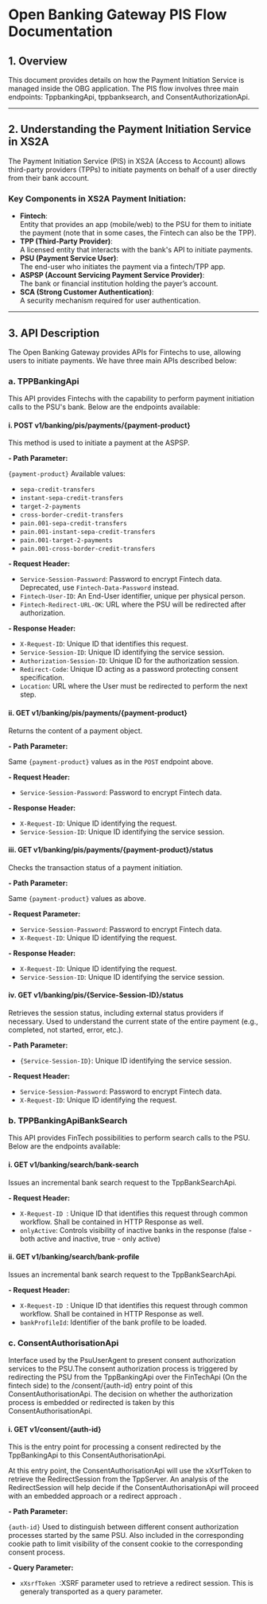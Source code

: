 # Open Banking Gateway PIS Flow Documentation

## 1. Overview

This document provides details on how the Payment Initiation Service is managed inside the OBG application. The PIS flow involves three main endpoints: TppbankingApi, tppbanksearch, and ConsentAuthorizationApi.

---

## 2. Understanding the Payment Initiation Service in XS2A

The Payment Initiation Service (PIS) in XS2A (Access to Account) allows third-party providers (TPPs) to initiate payments on behalf of a user directly from their bank account.  

### Key Components in XS2A Payment Initiation:

- **Fintech**:  
  Entity that provides an app (mobile/web) to the PSU for them to initiate the payment (note that in some cases, the Fintech can also be the TPP).
- **TPP (Third-Party Provider)**:  
  A licensed entity that interacts with the bank's API to initiate payments.
- **PSU (Payment Service User)**:  
  The end-user who initiates the payment via a fintech/TPP app.
- **ASPSP (Account Servicing Payment Service Provider)**:  
  The bank or financial institution holding the payer’s account.
- **SCA (Strong Customer Authentication)**:  
  A security mechanism required for user authentication.

---

## 3. API Description

The Open Banking Gateway provides APIs for Fintechs to use, allowing users to initiate payments. We have three main APIs described below:

### a. TPPBankingApi

This API provides Fintechs with the capability to perform payment initiation calls to the PSU's bank. Below are the endpoints available:

#### i. **POST v1/banking/pis/payments/{payment-product}**

This method is used to initiate a payment at the ASPSP.

**- Path Parameter:**

`{payment-product}` Available values:
  - `sepa-credit-transfers`
  - `instant-sepa-credit-transfers`
  - `target-2-payments`
  - `cross-border-credit-transfers`
  - `pain.001-sepa-credit-transfers`
  - `pain.001-instant-sepa-credit-transfers`
  - `pain.001-target-2-payments`
  - `pain.001-cross-border-credit-transfers`

**- Request Header:**

- `Service-Session-Password`: Password to encrypt Fintech data. Deprecated, use `Fintech-Data-Password` instead.
- `Fintech-User-ID`: An End-User identifier, unique per physical person.
- `Fintech-Redirect-URL-OK`: URL where the PSU will be redirected after authorization.

**- Response Header:**

- `X-Request-ID`: Unique ID that identifies this request.
- `Service-Session-ID`: Unique ID identifying the service session.
- `Authorization-Session-ID`: Unique ID for the authorization session.
- `Redirect-Code`: Unique ID acting as a password protecting consent specification.
- `Location`: URL where the User must be redirected to perform the next step.

#### ii. **GET v1/banking/pis/payments/{payment-product}**

Returns the content of a payment object.

**- Path Parameter:**

Same `{payment-product}` values as in the `POST` endpoint above.

**- Request Header:**

- `Service-Session-Password`: Password to encrypt Fintech data.

**- Response Header:**

- `X-Request-ID`: Unique ID identifying the request.
- `Service-Session-ID`: Unique ID identifying the service session.

#### iii. **GET v1/banking/pis/payments/{payment-product}/status**

Checks the transaction status of a payment initiation.

**- Path Parameter:**

Same `{payment-product}` values as above.

**- Request Parameter:**

- `Service-Session-Password`: Password to encrypt Fintech data.
- `X-Request-ID`: Unique ID identifying the request.

**- Response Header:**

- `X-Request-ID`: Unique ID identifying the request.
- `Service-Session-ID`: Unique ID identifying the service session.

#### iv. **GET v1/banking/pis/{Service-Session-ID}/status**

Retrieves the session status, including external status providers if necessary. Used to understand the current state of the entire payment (e.g., completed, not started, error, etc.).

**- Path Parameter:**

- `{Service-Session-ID}`: Unique ID identifying the service session.

**- Request Header:**

- `Service-Session-Password`: Password to encrypt Fintech data.
- `X-Request-ID`: Unique ID identifying the request.

### b. TPPBankingApiBankSearch

This API provides FinTech possibilities to perform search calls to the PSU. Below are the endpoints available:

#### i. **GET v1/banking/search/bank-search**

Issues an incremental bank search request to the TppBankSearchApi.

**- Request Header:**

- `X-Request-ID `: Unique ID that identifies this request through common workflow. Shall be contained in HTTP Response as well.
- `onlyActive`: Controls visibility of inactive banks in the response (false - both active and inactive, true - only active)

#### ii. **GET v1/banking/search/bank-profile**

Issues an incremental bank search request to the TppBankSearchApi.

**- Request Header:**

- `X-Request-ID `: Unique ID that identifies this request through common workflow. Shall be contained in HTTP Response as well.
- `bankProfileId`: Identifier of the bank profile to be loaded.

### c. ConsentAuthorisationApi

Interface used by the PsuUserAgent to present consent authorization services to the PSU.The consent authorization process is triggered by redirecting the PSU from the TppBankingApi over the FinTechApi (On the fintech side) to the /consent/{auth-id} entry point of this ConsentAuthorisationApi. The decision on whether the authorization process is embedded or redirected is taken by this ConsentAuthorisationApi.

#### i. **GET v1/consent/{auth-id}**

This is the entry point for processing a consent redirected by the TppBankingApi to this ConsentAuthorisationApi.

At this entry point, the ConsentAuthorisationApi will use the xXsrfToken to retrieve the RedirectSession from the TppServer. An analysis of the RedirectSession will help decide if the ConsentAuthorisationApi will proceed with an embedded approach or a redirect approach .

**- Path Parameter:**

`{auth-id}` Used to distinguish between different consent authorization processes started by the same PSU. Also included in the corresponding cookie path to limit visibility of the consent cookie to the corresponding consent process.

**- Query Parameter:**

- `xXsrfToken `:XSRF parameter used to retrieve a redirect session. This is generaly transported as a query parameter.
